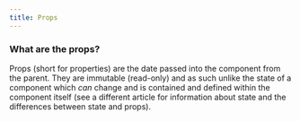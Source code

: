 ```yaml
---
title: Props
---
```

### What are the props?
Props (short for properties) are the date passed into the component from the parent. They are immutable (read-only) and as such unlike the state of a component which *can* change and is contained and defined within the component itself (see a different article for information about state and the differences between state and props).
